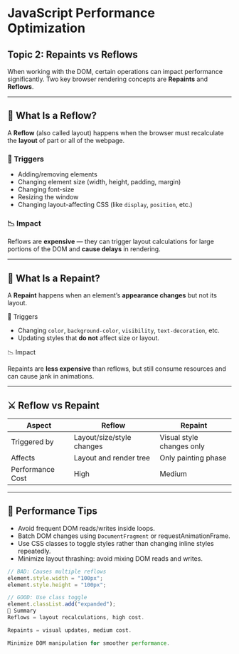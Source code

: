 # JavaScript Performance Optimization  

## Topic 2: Repaints vs Reflows

When working with the DOM, certain operations can impact performance significantly. Two key browser rendering concepts are **Repaints** and **Reflows**.

---

## 🧱 What Is a Reflow?

A **Reflow** (also called layout) happens when the browser must recalculate the **layout** of part or all of the webpage.

### 🔁 Triggers

- Adding/removing elements
- Changing element size (width, height, padding, margin)
- Changing font-size
- Resizing the window
- Changing layout-affecting CSS (like `display`, `position`, etc.)

### 📉 Impact

Reflows are **expensive** — they can trigger layout calculations for large portions of the DOM and **cause delays** in rendering.

---

## 🎨 What Is a Repaint?

A **Repaint** happens when an element’s **appearance changes** but not its layout.

🔁 Triggers

- Changing `color`, `background-color`, `visibility`, `text-decoration`, etc.
- Updating styles that **do not** affect size or layout.

📉 Impact

Repaints are **less expensive** than reflows, but still consume resources and can cause jank in animations.

---

## ⚔️ Reflow vs Repaint

| Aspect           | Reflow                        | Repaint                      |
|------------------|-------------------------------|------------------------------|
| Triggered by     | Layout/size/style changes     | Visual style changes only    |
| Affects          | Layout and render tree        | Only painting phase          |
| Performance Cost | High                          | Medium                       |

---

## 🚀 Performance Tips

- Avoid frequent DOM reads/writes inside loops.
- Batch DOM changes using `DocumentFragment` or requestAnimationFrame.
- Use CSS classes to toggle styles rather than changing inline styles repeatedly.
- Minimize layout thrashing: avoid mixing DOM reads and writes.

```js
// BAD: Causes multiple reflows
element.style.width = "100px";
element.style.height = "100px";

// GOOD: Use class toggle
element.classList.add("expanded");
📌 Summary
Reflows = layout recalculations, high cost.

Repaints = visual updates, medium cost.

Minimize DOM manipulation for smoother performance.

